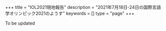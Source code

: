 +++
title = "IOL2021現地報告"
description = "2021年7月18日-24日の国際言語学オリンピック2021のようす"
keywords = []
type = "page"
+++

To be updated
